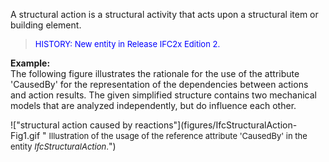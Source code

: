 A structural action is a structural activity that acts upon a structural item or building element.

> <font color="#0000FF" size="-1"> HISTORY: New entity in Release IFC2x
		  Edition 2. </font>
> 


**Example:**  
The following figure illustrates the rationale for the use of the attribute 'CausedBy' for the representation of the dependencies between actions and action results. The given simplified structure contains two mechanical models that are analyzed independently, but do influence each other.

!["structural action caused by reactions"](figures/IfcStructuralAction-Fig1.gif "&nbsp;<font size="-1">Illustration of the usage of the reference
				attribute 'CausedBy' in the entity <i>IfcStructuralAction</i>.</font>")